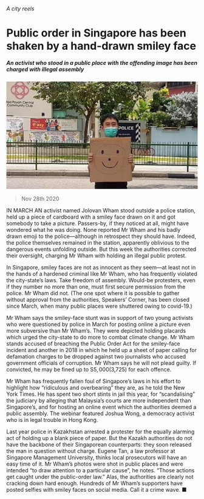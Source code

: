 ###### A city reels

# Public order in Singapore has been shaken by a hand-drawn smiley face 

##### An activist who stood in a public place with the offending image has been charged with illegal assembly 

![image](images/20201128_ASP001.jpg) 

> Nov 28th 2020 

IN MARCH AN activist named Jolovan Wham stood outside a police station, held up a piece of cardboard with a smiley face drawn on it and got somebody to take a picture. Passers-by, if they noticed at all, might have wondered what he was doing. None reported Mr Wham and his badly drawn emoji to the police—although in retrospect they should have. Indeed, the police themselves remained in the station, apparently oblivious to the dangerous events unfolding outside. But this week the authorities corrected their oversight, charging Mr Wham with holding an illegal public protest. 

In Singapore, smiley faces are not as innocent as they seem—at least not in the hands of a hardened criminal like Mr Wham, who has frequently violated the city-state’s laws. Take freedom of assembly. Would-be protesters, even if they number no more than one, must first secure permission from the police. Mr Wham did not. (The one spot where it is possible to gather without approval from the authorities, Speakers’ Corner, has been closed since March, when many public places were shuttered owing to covid-19.) 


Mr Wham says the smiley-face stunt was in support of two young activists who were questioned by police in March for posting online a picture even more subversive than Mr Wham’s. They were depicted holding placards which urged the city-state to do more to combat climate change. Mr Wham stands accused of breaching the Public Order Act for the smiley-face incident and another in 2018 in which he held up a sheet of paper calling for defamation charges to be dropped against two journalists who accused government officials of corruption. Mr Wham says he will not plead guilty. If convicted, he may be fined up to S$5,000 ($3,725) for each offence. 

Mr Wham has frequently fallen foul of Singapore’s laws in his effort to highlight how “ridiculous and overbearing” they are, as he told the New York Times. He has spent two short stints in jail this year, for “scandalising” the judiciary by alleging that Malaysia’s courts are more independent than Singapore’s, and for hosting an online event which the authorities deemed a public assembly. The webinar featured Joshua Wong, a democracy activist who is in legal trouble in Hong Kong.

Last year police in Kazakhstan arrested a protester for the equally alarming act of holding up a blank piece of paper. But the Kazakh authorities do not have the backbone of their Singaporean counterparts: they soon released the man in question without charge. Eugene Tan, a law professor at Singapore Management University, thinks local prosecutors will have an easy time of it. Mr Wham’s photos were shot in public places and were intended “to draw attention to a particular cause”, he notes. “Those actions get caught under the public-order law.” Alas, the authorities are clearly not cracking down hard enough. Hundreds of Mr Wham’s supporters have posted selfies with smiley faces on social media. Call it a crime wave. ■

